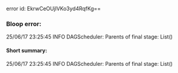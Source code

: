 error id: EkrwCeOUjlVKo3yd4RqfKg==
### Bloop error:

25/06/17 23:25:45 INFO DAGScheduler: Parents of final stage: List()
#### Short summary: 

25/06/17 23:25:45 INFO DAGScheduler: Parents of final stage: List()